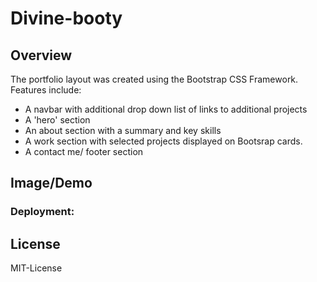 # Divine-booty

## Overview

The portfolio layout was created using the Bootstrap CSS Framework.
Features include:
* A navbar with additional drop down list of links to additional projects
* A 'hero' section
* An about section with a summary and key skills
* A work section with selected projects displayed on Bootsrap cards.
* A contact me/ footer section

## Image/Demo


### Deployment: 



## License
MIT-License


